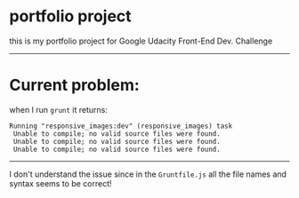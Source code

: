 # portfolio project

this is my portfolio project for Google Udacity Front-End Dev. Challenge

---

# Current problem: 
when I run `grunt` it returns:

```
Running "responsive_images:dev" (responsive_images) task
 Unable to compile; no valid source files were found.
 Unable to compile; no valid source files were found.
 Unable to compile; no valid source files were found.
```
---

I don't understand the issue since in the `Gruntfile.js` all the file names and syntax seems to be correct!






